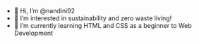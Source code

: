 - 👋 Hi, I’m @nandini92
- 🌱 I’m interested in sustainability and zero waste living!
- 👀 I’m currently learning HTML and CSS as a beginner to Web Development


<!---
nandini92/nandini92 is a ✨ special ✨ repository because its `README.md` (this file) appears on your GitHub profile.
You can click the Preview link to take a look at your changes.
--->
